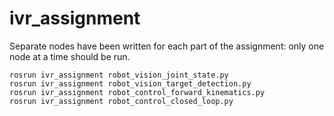 ivr_assignment
==============

Separate nodes have been written for each part of the assignment: only one node at a time should be run.

```
rosrun ivr_assignment robot_vision_joint_state.py
rosrun ivr_assignment robot_vision_target_detection.py
rosrun ivr_assignment robot_control_forward_kinematics.py
rosrun ivr_assignment robot_control_closed_loop.py
```
